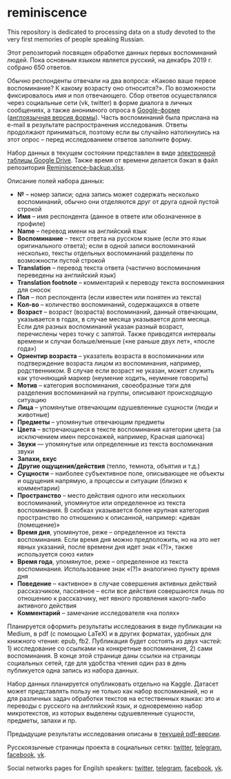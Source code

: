 # reminiscence
This repository is dedicated to processing data on a study devoted to the very first memories of people speaking Russian.

Этот репозиторий посвящен обработке данных первых воспоминаний людей. Пока основным языком является русский, на декабрь 2019 г. собрано 650 ответов. 

Обычно респонденты отвечали на два вопроса: «Каково ваше первое воспоминание? К какому возрасту оно относится?». По возможности фиксировалось имя и пол отвечающего. Сбор ответов осуществлялся через социальные сети (vk, twitter) в форме диалога в личных сообщениях, а также анонимного опроса в [Google-форме](https://docs.google.com/forms/d/1VgxUitSX7CZqr1RTlymFTjglAZjS_AT36cbRVX-EPXA/) ([англоязычная версия формы](https://docs.google.com/forms/d/e/1FAIpQLSfPgOvrBsthWRVqycJf6SOGhsnSP6w2hR5cn65lf50xbose9w/viewform?usp=sf_link)). Часть воспоминаний была прислана на e-mail в результате распространения исследования. Ответы продолжают приниматься, поэтому если вы случайно натолкнулись на этот опрос – перед исследованием ответов заполните форму.

Набор данных в текущем состоянии представлен в виде [электронной таблицы Google Drive](https://docs.google.com/spreadsheets/d/1KSirtO9hZSmVst--GiqsBPYk6hX-xOCI-SolgiafjcI/edit?usp=sharing). Также время от времени делается бэкап в файл репозитория [Reminiscence-backup.xlsx](https://github.com/matyushkin/reminiscence/blob/master/Reminiscence-backup.xlsx).

Описание полей набора данных:
- **№** – номер записи; одна запись может содержать несколько воспоминаний, обычно они отделяются друг от друга одной пустой строкой
- **Имя** – имя респондента (данное в ответе или обозначенное в профиле)
- **Name** – перевод имени на английский язык
- **Воспоминание** – текст ответа на русском языке (если это язык оригинального ответа); если в одной записи воспоминаний несколько, тексты отдельных воспоминаний разделены по возможности пустой строкой
- **Translation** – перевод текста ответа (частично воспоминания переведены на английский язык)
- **Translation footnote** – комментарий к переводу текста воспоминания для сносок
- **Пол** – пол респондента (если известен или понятен из текста)
- **Кол-во** – количество воспоминаний, содержащихся в ответе
- **Возраст** – возраст (возраста) воспоминаний, данный отвечающим, указывается в годах, в случае месяца указывается доля месяца. Если для разных воспоминаний указан разный возраст, перечислены через точку с запятой. Также приводятся интервалы времени и случаи больше/меньше («не раньше двух лет», «после года»)
- **Ориентир возраста** – указатель возраста в воспоминании или подтверждение возраста лицом из воспоминания, например, родственником. В случае если возраст не указан, может служить как уточняющий маркер (неумение ходить, неумение говорить)
- **Мотив** – категория воспоминания, своеобразные тэги для разделения воспоминаний на группы, описывают происходящую ситуацию
- **Лица** – упомянутые отвечающим одушевленные сущности (люди и животные) 
- **Предметы** – упомянутые отвечающим предметы
- **Цвета** – встречающиеся в тексте воспоминания категории цвета (за исключением имен персонажей, например, Красная шапочка)
- **Звуки** — упомянутые или определенные из текста воспоминания звуки
- **Запахи, вкус**
- **Другие ощущения/действия** (тепло, темнота, объятия и т.д.)
- **Сущности** – наиболее субъективное поле, описывающее не объекты и ощущения напрямую, а процессы и ситуации (близко к комментарии)
- **Пространство** – место действия одного или нескольких воспоминаний, упомянутое или определенное из текста воспоминания. В скобках указывается более крупная категория пространство по отношению к описанной, например: «диван (помещение)»
- **Время дня**, упомянутое, реже – определенное из текста воспоминания. Если время дня можно предположить, но на это нет явных указаний, после времени дня идет знак «(?)», также используется союз «или»
- **Время года**, упомянутое, реже – определенное из текста воспоминания. Использование знак «(?)» аналогично пункту время дня
- **Поведение** – «активное» в случае совершения активных действий рассказчиком, пассивное – если все действия совершаются лишь по отношению к рассказчику, нет явного проявления какого-либо активного действия
- **Комментарий** – замечание исследователя «на полях»

Планируется оформить результаты исследования в виде публикации на Medium, в pdf (с помощью LaTeX) и в других форматах, удобных для книжного чтения: epub, fb2. Публикация будет состоять из двух частей: 1) исследование со ссылками на конкретные воспоминания, 2) сами воспоминания. В конце этой странице даны ссылки на страницы социальных сетей, где для удобства чтения один раз в день публикуется одна запись из набора данных.

Набор данных планируется опубликовать отдельно на Kaggle. Датасет может представлять пользу не только как набор воспоминаний, но и для различных задач обработки текстов на естественных языках: это и переводы с русского на английский язык, и одновременно набор микротекстов, из которых выделены одушевленные сущности, предметы, запахи и пр.

Предыдущие результаты исследования описаны в [текущей pdf-версии](https://github.com/matyushkin/reminiscence/blob/master/Pervye_vospominaniya_Leva_Matyushkin.pdf).

Русскоязычные страницы проекта в социальных сетях:
[twitter](https://twitter.com/memories_ru), [telegram](t.me/memories_ru), [facebook](https://facebook.com/firstmemoriesru), [vk](https://vk.com/first_memories).

Social networks pages for Engilsh speakers: [twitter](https://twitter.com/en_memories), [telegram](t.me/memories_en), [facebook](https://facebook.com/firstmemoriesen), [vk](https://vk.com/first_memories_en).